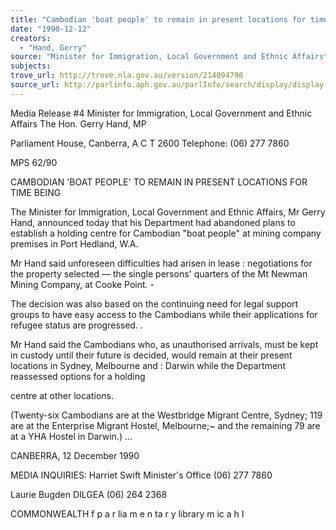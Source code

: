 ```yaml
---
title: "Cambodian 'boat people' to remain in present locations for time being"
date: "1990-12-12"
creators:
  - "Hand, Gerry"
source: "Minister for Immigration, Local Government and Ethnic Affairs"
subjects:
trove_url: http://trove.nla.gov.au/version/214094798
source_url: http://parlinfo.aph.gov.au/parlInfo/search/display/display.w3p;query=Id%3A%22media/pressrel/HPR08021884%22
---
```


 Media Release #4 Minister for Immigration, Local Government and Ethnic Affairs The Hon. Gerry Hand, MP

 Parliament House, Canberra, A C T 2600   Telephone: (06) 277 7860

 MPS 62/90

 CAMBODIAN 'BOAT PEOPLE' TO REMAIN IN PRESENT LOCATIONS FOR  TIME BEING

 The Minister for Immigration, Local Government and Ethnic  Affairs, Mr Gerry Hand, announced today that his Department  had abandoned plans to establish a holding centre for  Cambodian "boat people" at mining company premises in Port  Hedland, W.A.

 Mr Hand said unforeseen difficulties had arisen in lease :   negotiations for the property selected —  the single  persons'  quarters of the Mt Newman Mining Company, at Cooke  Point. -

 The decision was also based on the continuing need for legal  support groups to have easy access to the Cambodians while  their applications for refugee status are progressed. .

 Mr Hand said the Cambodians who, as unauthorised arrivals,  must be kept in custody until their future is decided, would  remain at their present locations in Sydney, Melbourne and :   Darwin while the Department reassessed options for a holding 

 centre at other locations.

 (Twenty-six Cambodians are at the Westbridge Migrant Centre,  Sydney; 119 are at the Enterprise Migrant Hostel, Melbourne;~  and the remaining 79 are at a YHA Hostel in Darwin.) ...

 CANBERRA,  12 December 1990

 MEDIA INQUIRIES: Harriet Swift Minister's Office  (06) 277 7860

 Laurie Bugden  DILGEA (06) 264 2368

 COMMONWEALTH f p a r lia m e n ta r y library  m ic a h  I

